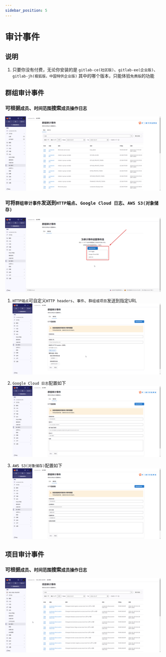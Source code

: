 ```yaml
---
sidebar_position: 5
---
```


# 审计事件

## 说明

1. 只要你没有付费，无论你安装的是 `gitlab-ce(社区版)`、`gitlab-ee(企业版)`、`gitlab-jh(极狐版，中国特供企业版)`
   其中的哪个版本，只能体验`免费版`的功能

## 群组审计事件

### 可根据`成员`、`时间范围`搜索`成员操作日志`

![audit-events-1.png](static/audit-events-1.png)

### 可将`群组审计事件`发送到`HTTP端点`、`Google Cloud 日志`、`AWS S3(对象储存)`

![audit-events-2.png](static/audit-events-2.png)

1. `HTTP端点`可自定义`HTTP headers`、`事件`、`群组或项目`发送到指定URL
   ![audit-events-3.png](static/audit-events-3.png)

2. `Google Cloud 日志`配置如下
   ![audit-events-4.png](static/audit-events-4.png)

3. `AWS S3(对象储存)`配置如下
   ![audit-events-5.png](static/audit-events-5.png)

## 项目审计事件

### 可根据`成员`、`时间范围`搜索`成员操作日志`

![audit-events-6.png](static/audit-events-6.png)
